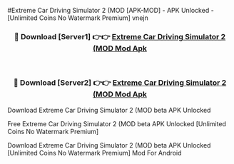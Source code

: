 #Extreme Car Driving Simulator 2 (MOD [APK-MOD] - APK Unlocked - [Unlimited Coins No Watermark Premium] vnejn



<div align="center">

<h3>🔴 Download [Server1] 👉👉 <a href="https://momento.my/?title=Extreme_Car_Driving_Simulator_2_(MOD">Extreme Car Driving Simulator 2 (MOD Mod Apk</a></h3><br>

<h3>🔴 Download [Server2] 👉👉 <a href="https://momento.my/?title=Extreme_Car_Driving_Simulator_2_(MOD">Extreme Car Driving Simulator 2 (MOD Mod Apk</a></h3>
</div>



Download Extreme Car Driving Simulator 2 (MOD beta APK Unlocked

Free Extreme Car Driving Simulator 2 (MOD beta APK Unlocked [Unlimited Coins No Watermark Premium]

Download Extreme Car Driving Simulator 2 (MOD beta APK Unlocked [Unlimited Coins No Watermark Premium] Mod For Android
